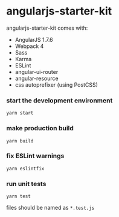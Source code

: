 # angularjs-starter-kit

angularjs-starter-kit comes with:

* AngularJS 1.7.6
* Webpack 4
* Sass
* Karma
* ESLint
* angular-ui-router
* angular-resource
* css autoprefixer (using PostCSS)

### start the development environment  
`yarn start`  
  
### make production build
`yarn build`  
  
### fix ESLint warnings  
`yarn eslintfix`

### run unit tests
`yarn test`

files should be named as `*.test.js`
